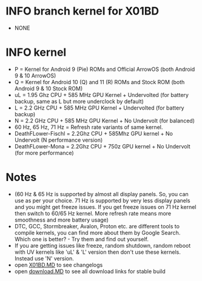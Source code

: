 # INFO branch kernel for X01BD
* NONE

# INFO kernel
* P = Kernel for Android 9 (Pie) ROMs and Official ArrowOS (both Android 9 & 10 ArrowOS)
* Q = Kernel for Android 10 (Q) and 11 (R) ROMs and Stock ROM (both Android 9 & 10 Stock ROM)
* uL = 1.95 Ghz CPU + 585 MHz GPU Kernel + Undervolted (for battery backup, same as L but more underclock by default)
* L = 2.2 GHz CPU + 585 MHz GPU Kernel + Undervolted (for battery backup)
* N = 2.2 GHz CPU + 585 MHz GPU Kernel + No Undervolt (for balanced)
* 60 Hz, 65 Hz, 71 Hz = Refresh rate variants of same kernel. 
* DeathFLower-Fischl = 2.2Ghz CPU + 585Mhz GPU kernel + No Undervolt (N performance version)
* DeathFLower-Mona = 2.2Ghz CPU + 750z GPU kernel + No Undervolt (for more performance)
# Notes
* (60 Hz & 65 Hz is supported by almost all display panels. So, you can use as per your choice. 71 Hz is supported by very less display panels and you might get freeze issues. If you get freeze issues on 71 Hz kernel then switch to 60/65 Hz kernel. More refresh rate means more smoothness and more battery usage)
* DTC, GCC, Stormbreaker, Avalon, Proton etc. are different tools to compile kernels, you can find more about them by Google Search. Which one is better? - Try them and find out yourself.
* If you are getting issues like freeze, random shutdown, random reboot with UV kernels like 'uL' & 'L' version then don't use these kernels. Instead use 'N' version.
* open <a href="https://github.com/ZyCromerZ/android_kernel_asus_X01BD_old/blob/changelogs/X01BD.MD">X01BD.MD</a> to see changelogs
* open <a href="https://github.com/ZyCromerZ/android_kernel_asus_X01BD_old/blob/changelogs/download.MD">download.MD</a> to see all download links for stable build